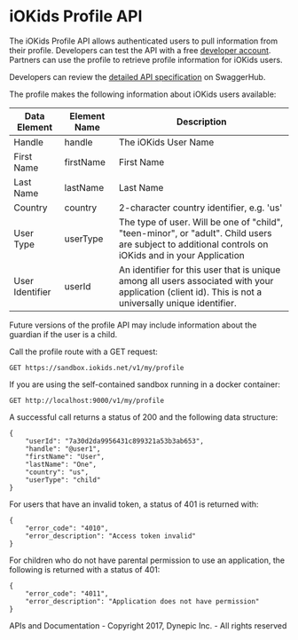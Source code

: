 # iOKids Profile API

The iOKids Profile API allows authenticated users to pull information from their profile. Developers can test the API 
with a free [developer account](https://sandbox.iokids.net/developer). Partners can use the profile to retrieve profile
information for iOKids users.

Developers can review the [detailed API specification](https://app.swaggerhub.com/apis/iOKids/Profile/1.0.0) on SwaggerHub. 

The profile makes the following information about iOKids users available:

| Data Element | Element Name | Description |
| ------------ | ------------ | ----------- |
| Handle | handle | The iOKids User Name |
| First Name | firstName | First Name |
| Last Name | lastName | Last Name |
| Country | country | 2-character country identifier, e.g. 'us' |
| User Type | userType | The type of user. Will be one of "child", "teen-minor", or "adult". Child users are subject to additional controls on iOKids and in your Application |
| User Identifier | userId | An identifier for this user that is unique among all users associated with your application (client id). This is not a universally unique identifier. |

Future versions of the profile API may include information about the guardian if the user is a child.

Call the profile route with a GET request:

`GET https://sandbox.iokids.net/v1/my/profile`

If you are using the self-contained sandbox running in a docker container:

`GET http://localhost:9000/v1/my/profile`

A successful call returns a status of 200 and the following data structure:

```
{
    "userId": "7a30d2da9956431c899321a53b3ab653",
    "handle": "@user1",
    "firstName": "User",
    "lastName": "One",
    "country": "us",
    "userType": "child"
}
```

For users that have an invalid token, a status of 401 is returned with:
```
{
    "error_code": "4010",
    "error_description": "Access token invalid"
}
```

For children who do not have parental permission to use an application, the following is returned with a status of 401:
```
{
    "error_code": "4011",
    "error_description": "Application does not have permission"
}
```


APIs and Documentation - Copyright 2017, Dynepic Inc. - All rights reserved
